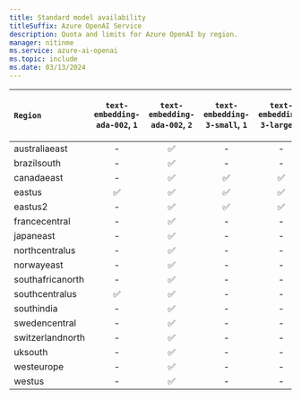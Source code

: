 ```yaml
---
title: Standard model availability
titleSuffix: Azure OpenAI Service
description: Quota and limits for Azure OpenAI by region.
manager: nitinme
ms.service: azure-ai-openai
ms.topic: include
ms.date: 03/13/2024
---
```



| `Region`   | `text-embedding-ada-002`, `1`   | `text-embedding-ada-002`, `2`   | `text-embedding-3-small`, `1`   | `text-embedding-3-large`, `1`   | `gpt-35-turbo`, `0301`   | `gpt-35-turbo`, `0613`   | `gpt-35-turbo`, `1106`   | `gpt-35-turbo`, `0125`   | `gpt-35-turbo-16k`, `0613`   | `gpt-35-turbo-instruct`, `0914`   | `gpt-4`, `0613`   | `gpt-4`, `1106-Preview`   | `gpt-4`, `0125-Preview`   | `gpt-4`, `vision-preview`   | `gpt-4-32k`, `0613`   | `babbage-002`, `1`   | `dall-e-3`, `3.0`   | `davinci-002`, `1`   | `tts`, `001`   | `tts-hd`, `001`   | `whisper`, `001`   |
|:-----------------|:----------------------------------:|:----------------------------------:|:----------------------------------:|:----------------------------------:|:---------------------------:|:---------------------------:|:---------------------------:|:---------------------------:|:-------------------------------:|:------------------------------------:|:--------------------:|:----------------------------:|:----------------------------:|:------------------------------:|:------------------------:|:-----------------------:|:----------------------:|:-----------------------:|:-----------------:|:--------------------|:---------------------:|
| australiaeast    | -                             | ✅                              | -                             | -                             | -                      | ✅                       | ✅                       | -                      | ✅                           | -                               | ✅                | ✅                        | -                       | ✅                          | ✅                    | -                  | ✅                  | -                  | -            | -               | -                |
| brazilsouth      | -                             | ✅                              | -                             | -                             | -                      | -                      | -                      | -                      | -                          | -                               | -               | -                       | -                       | -                         | -                   | -                  | -                 | -                  | -            | -               | -                |
| canadaeast       | -                             | ✅                              | ✅                              | ✅                              | -                      | ✅                       | ✅                       | ✅                       | ✅                           | -                               | ✅                | ✅                        | -                       | -                         | ✅                    | -                  | -                 | -                  | -            | -               | -                |
| eastus           | ✅                              | ✅                              | ✅                              | ✅                              | ✅                       | ✅                       | -                      | -                      | ✅                           | ✅                                | -               | -                       | ✅                        | -                         | -                   | -                  | ✅                  | -                  | -            | -               | -                |
| eastus2          | -                             | ✅                              | ✅                              | ✅                              | -                      | ✅                       | -                      | -                      | ✅                           | -                               | ✅                | ✅                        | -                       | -                         | ✅                    | -                  | -                 | -                  | -            | -               | ✅                 |
| francecentral    | -                             | ✅                              | -                             | -                             | ✅                       | ✅                       | ✅                       | -                      | ✅                           | -                               | ✅                | ✅                        | -                       | -                         | ✅                    | -                  | -                 | -                  | -            | -               | -                |
| japaneast        | -                             | ✅                              | -                             | -                             | -                      | ✅                       | -                      | -                      | ✅                           | -                               | ✅                | -                       | -                       | ✅                          | ✅                    | -                  | -                 | -                  | -            | -               | -                |
| northcentralus   | -                             | ✅                              | -                             | -                             | -                      | ✅                       | -                      | ✅                       | ✅                           | -                               | -               | -                       | ✅                        | -                         | -                   | ✅                   | -                 | ✅                   | ✅             | ✅                | ✅                 |
| norwayeast       | -                             | ✅                              | -                             | -                             | -                      | -                      | -                      | -                      | -                          | -                               | -               | ✅                        | -                       | -                         | -                   | -                  | -                 | -                  | -            | -               | ✅                 |
| southafricanorth | -                             | ✅                              | -                             | -                             | -                      | -                      | -                      | -                      | -                          | -                               | -               | -                       | -                       | -                         | -                   | -                  | -                 | -                  | -            | -               | -                |
| southcentralus   | ✅                              | ✅                              | -                             | -                             | ✅                       | -                      | -                      | ✅                       | -                          | -                               | -               | -                       | ✅                        | -                         | -                   | -                  | -                 | -                  | -            | -               | -                |
| southindia       | -                             | ✅                              | -                             | -                             | -                      | -                      | ✅                       | -                      | -                          | -                               | -               | ✅                        | -                       | -                         | -                   | -                  | -                 | -                  | -            | -               | ✅                 |
| swedencentral    | -                             | ✅                              | -                             | -                             | -                      | ✅                       | ✅                       | -                      | ✅                           | ✅                                | ✅                | ✅                        | -                       | ✅                          | ✅                    | ✅                   | ✅                  | ✅                   | ✅             | ✅                | ✅                 |
| switzerlandnorth | -                             | ✅                              | -                             | -                             | -                      | ✅                       | -                      | -                      | ✅                           | -                               | ✅                | -                       | -                       | ✅                          | ✅                    | -                  | -                 | -                  | -            | -               | -                |
| uksouth          | -                             | ✅                              | -                             | -                             | ✅                       | ✅                       | ✅                       | -                      | ✅                           | -                               | ✅                | ✅                        | -                       | -                         | ✅                    | -                  | -                 | -                  | -            | -               | -                |
| westeurope       | -                             | ✅                              | -                             | -                             | ✅                       | -                      | -                      | -                      | -                          | -                               | -               | -                       | -                       | -                         | -                   | -                  | -                 | -                  | -            | -               | ✅                 |
| westus           | -                             | ✅                              | -                             | -                             | -                      | -                      | ✅                       | -                      | -                          | -                               | -               | ✅                        | -                       | ✅                          | -                   | -                  | -                 | -                  | -            | -               | -                |